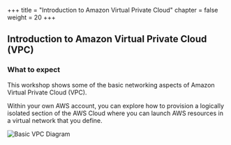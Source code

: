 +++
title = "Introduction to Amazon Virtual Private Cloud"
chapter = false
weight = 20
+++

## Introduction to Amazon Virtual Private Cloud (VPC)

### What to expect

This workshop shows some of the basic networking aspects of Amazon Virtual Private Cloud (VPC).

Within your own AWS account, you can explore how to provision a logically isolated section of the AWS Cloud where you can launch AWS resources in a virtual network that you define.

![Basic VPC Diagram](images/vpc_intro_complete_diagram.png)
